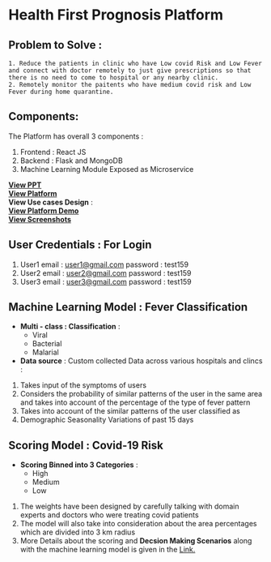 # Health First Prognosis Platform

## Problem to Solve :
	1. Reduce the patients in clinic who have Low covid Risk and Low Fever and connect with doctor remotely to just give prescriptions so that there is no need to come to hospital or any nearby clinic.
	2. Remotely monitor the paitents who have medium covid risk and Low Fever during home quarantine.

## Components:
The Platform  has overall 3 components : 
1. Frontend : React JS
2. Backend  : Flask and MongoDB
3. Machine Learning Module Exposed as Microservice 

**[View PPT](https://docs.google.com/presentation/d/1sP5DyX1s9E5kvmUoth2lh8EyMEjZrIjPrn2puZU9S3c/edit?usp=sharing)** <br>
**[View Platform](http://52.172.158.219/)**<br>
**View Use cases Design** : <br>
**[View Platform Demo](https://www.dropbox.com/sh/43hta6wrzubek4a/AABTOjeJ_31XOQOjgj2b46Fga?dl=1)**   <br>
**[View Screenshots](https://www.dropbox.com/sh/vowilit195yyfc8/AAAGQVMBQ8nGlTzfXFbSZVOLa?dl=1)** <br>
## User Credentials : For Login

1. User1
	 email : user1@gmail.com
	 password : test159
2. User2
	 email : user2@gmail.com
	 password : test159
3. User3
     email : user3@gmail.com
	 password : test159


## Machine Learning Model : Fever Classification 

- **Multi - class : Classification** : 
	- Viral
	- Bacterial 
	- Malarial
- **Data source** : Custom collected Data across various hospitals and clincs : 

1. Takes input of the symptoms of users 
2. Considers the probability of similar patterns of the user in the same area and takes into account of the percentage of the type of fever pattern
3. Takes into account of the similar patterns of the user classified as 
4. Demographic Seasonality Variations of past 15 days 

	
	
## Scoring Model : Covid-19 Risk

- **Scoring Binned into 3 Categories** :
	-  High 
	- Medium 
	- Low 

1. The weights have been designed by carefully talking with domain experts and doctors who were treating covid patients 
2.  The model will also take into consideration about the area percentages which are divided into 3 km radius
3.  More Details about the scoring and **Decsion Making Scenarios** along with the machine learning model is given in the [Link.](https://docs.google.com/presentation/d/1Flq2x9tR15OR8lreEV-ZRMFGkN8BENEHF9KBmWlgWIo/edit?usp=sharing) 




